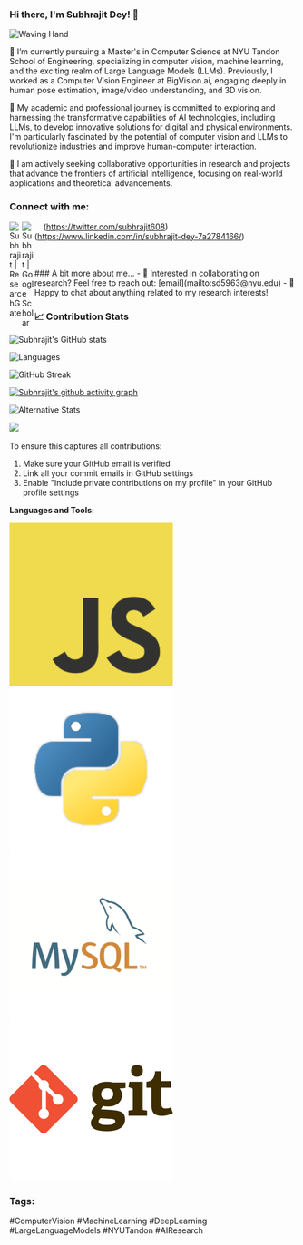 ### Hi there, I'm Subhrajit Dey! 👋
![Waving Hand](https://media.giphy.com/media/hvRJCLFzcasrR4ia7z/giphy.gif)

🔭 I’m currently pursuing a Master's in Computer Science at NYU Tandon School of Engineering, specializing in computer vision, machine learning, and the exciting realm of Large Language Models (LLMs). Previously, I worked as a Computer Vision Engineer at BigVision.ai, engaging deeply in human pose estimation, image/video understanding, and 3D vision.

🌱 My academic and professional journey is committed to exploring and harnessing the transformative capabilities of AI technologies, including LLMs, to develop innovative solutions for digital and physical environments. I'm particularly fascinated by the potential of computer vision and LLMs to revolutionize industries and improve human-computer interaction.

💬 I am actively seeking collaborative opportunities in research and projects that advance the frontiers of artificial intelligence, focusing on real-world applications and theoretical advancements.

### Connect with me:

[<img align="left" alt="Subhrajit | ResearchGate" width="22px" src="https://cloud.githubusercontent.com/assets/10654684/6204302/3c0858ae-b546-11e4-852c-6c747bbdc3f3.png" />](https://www.researchgate.net/profile/Subhrajit-Dey-3)
&nbsp;
[<img align="left" alt="Subhrajit | Google Scholar" width="22px" src="https://img.icons8.com/color/48/000000/google-scholar--v3.png" />](https://scholar.google.com/citations?user=qF5U1hIAAAAJ&hl=en)
&nbsp;
(https://twitter.com/subhrajit608)
&nbsp;
(https://www.linkedin.com/in/subhrajit-dey-7a2784166/)
&nbsp;

<br />
<br />
### A bit more about me...
- 💼 Interested in collaborating on research? Feel free to reach out: [email](mailto:sd5963@nyu.edu)
- 💬 Happy to chat about anything related to my research interests!


### 📈 Contribution Stats

<!-- Combined Public & Private Contributions -->
![Subhrajit's GitHub stats](https://github-readme-stats.vercel.app/api?username=subro608&count_private=true&show_icons=true&theme=radical&include_all_commits=true&hide=stars&custom_title=Public+%2B+Private+Contributions)

<!-- Compact Language Stats -->
![Languages](https://github-readme-stats.vercel.app/api/top-langs/?username=subro608&layout=compact&theme=radical&count_private=true&include_all_commits=true)

<!-- Current Streak with All Contributions -->
![GitHub Streak](https://streak-stats.demolab.com/?user=subro608&theme=radical&count_private=true)

<!-- Total Contributions and Commits -->
[![Subhrajit's github activity graph](https://github-readme-activity-graph.vercel.app/graph?username=subro608&theme=react-dark&hide_border=true&custom_title=Contribution%20Graph%20(All%20Repositories))](https://github.com/subro608/github-readme-activity-graph)

<!-- Alternative Stats Card with Different Metrics -->
![Alternative Stats](https://github-profile-summary-cards.vercel.app/api/cards/profile-details?username=subro608&theme=radical)

<!-- Weekly Contribution Stats -->
<img src="https://github-profile-summary-cards.vercel.app/api/cards/productive-time?username=subro608&theme=radical&utcOffset=8" />

To ensure this captures all contributions:
1. Make sure your GitHub email is verified
2. Link all your commit emails in GitHub settings
3. Enable "Include private contributions on my profile" in your GitHub profile settings

**Languages and Tools:**

![JavaScript](https://raw.githubusercontent.com/github/explore/80688e429a7d4ef2fca1e82350fe8e3517d3494d/topics/javascript/javascript.png)
![Python](https://raw.githubusercontent.com/github/explore/80688e429a7d4ef2fca1e82350fe8e3517d3494d/topics/python/python.png)
![MySQL](https://raw.githubusercontent.com/github/explore/80688e429a7d4ef2fca1e82350fe8e3517d3494d/topics/mysql/mysql.png)
![Git](https://raw.githubusercontent.com/github/explore/80688e429a7d4ef2fca1e82350fe8e3517d3494d/topics/git/git.png)

### Tags:
#ComputerVision #MachineLearning #DeepLearning #LargeLanguageModels #NYUTandon #AIResearch
